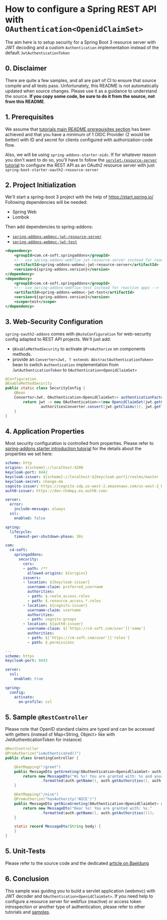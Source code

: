 # How to configure a Spring REST API with `OAuthentication<OpenidClaimSet>`
The aim here is to setup security for a Spring Boot 3 resource server with JWT decoding and a custom `Authentication` implementation instead of the default `JwtAuthenticationToken`

## 0. Disclaimer
There are quite a few samples, and all are part of CI to ensure that source compile and all tests pass. Unfortunately, this README is not automatically updated when source changes. Please use it as a guidance to understand the source. **If you copy some code, be sure to do it from the source, not from this README**.

## 1. Prerequisites
We assume that [tutorials main README prerequisites section](https://github.com/ch4mpy/spring-addons/tree/master/samples/tutorials#prerequisites) has been achieved and that you have a minimum of 1 OIDC Provider (2 would be better) with ID and secret for clients configured with authorization-code flow.

Also, we will be using `spring-addons-starter-oidc`. If for whatever reason you don't want to do so, you'll have to follow the [`servlet-resource-server` tutorial](https://github.com/ch4mpy/spring-addons/tree/master/samples/tutorials/servlet-resource-server) to configure the REST API as an OAuth2 resource server with just `spring-boot-starter-oauth2-resource-server`

## 2. Project Initialization
We'll start a spring-boot 3 project with the help of https://start.spring.io/
Following dependencies will be needed:
- Spring Web
- Lombok

Then add dependencies to spring-addons:
- [`spring-addons-webmvc-jwt-resource-server`](https://central.sonatype.com/artifact/com.c4-soft.springaddons/spring-addons-webmvc-jwt-resource-server/6.1.5)
- [`spring-addons-webmvc-jwt-test`](https://central.sonatype.com/artifact/com.c4-soft.springaddons/spring-addons-webmvc-jwt-test/6.1.5)
```xml
<dependency>
    <groupId>com.c4-soft.springaddons</groupId>
    <!-- use spring-addons-webflux-jwt-resource-server instead for reactive apps -->
    <artifactId>spring-addons-webmvc-jwt-resource-server</artifactId>
    <version>${spring-addons.version}</version>
</dependency>
<dependency>
    <groupId>com.c4-soft.springaddons</groupId>
    <!-- use spring-addons-webflux-test instead for reactive apps -->
    <artifactId>spring-addons-webmvc-jwt-test</artifactId>
    <version>${spring-addons.version}</version>
    <scope>test</scope>
</dependency>
```

## 3. Web-Security Configuration
`spring-oauth2-addons` comes with `@AutoConfiguration` for web-security config adapted to REST API projects. We'll just add:
- `@EnableMethodSecurity` to activate `@PreAuthorize` on components methods.
- provide an `Converter<Jwt, ? extends AbstractAuthenticationToken>` bean to switch `Authentication` implementation from `JwtAuthenticationToken` to `OAuthentication<OpenidClaimSet>`
```java
@Configuration
@EnableMethodSecurity
public static class SecurityConfig {
    @Bean
    Converter<Jwt, OAuthentication<OpenidClaimSet>> authenticationFactory(Converter<Map<String, Object>, Collection<? extends GrantedAuthority>> authoritiesConverter) {
        return jwt -> new OAuthentication<>(new OpenidClaimSet(jwt.getClaims()),
                authoritiesConverter.convert(jwt.getClaims()), jwt.getTokenValue());
    }
}
```

## 4. Application Properties
Most security configuration is controlled from properties. Please refer to [spring-addons starter introduction tutorial](https://github.com/ch4mpy/spring-addons/tree/master/samples/tutorials/servlet-resource-server) for the details about the properties we set here:
```yaml
scheme: http
origins: ${scheme}://localhost:4200
keycloak-port: 8442
keycloak-issuer: ${scheme}://localhost:${keycloak-port}/realms/master
keycloak-secret: change-me
cognito-issuer: https://cognito-idp.us-west-2.amazonaws.com/us-west-2_RzhmgLwjl
auth0-issuer: https://dev-ch4mpy.eu.auth0.com/

server:
  error:
    include-message: always
  ssl:
    enabled: false

spring:
  lifecycle:
    timeout-per-shutdown-phase: 30s

com:
  c4-soft:
    springaddons:
      security:
        cors:
        - path: /**
          allowed-origins: ${origins}
        issuers:
        - location: ${keycloak-issuer}
          username-claim: preferred_username
          authorities:
          - path: $.realm_access.roles
          - path: $.resource_access.*.roles
        - location: ${cognito-issuer}
          username-claim: username
          authorities:
          - path: cognito:groups
        - location: ${auth0-issuer}
          username-claim: $['https://c4-soft.com/user']['name']
          authorities:
          - path: $['https://c4-soft.com/user']['roles']
          - path: $.permissions

---
scheme: https
keycloak-port: 8443

server:
  ssl:
    enabled: true

spring:
  config:
    activate:
      on-profile: ssl
```

## 5. Sample `@RestController`
Please note that OpenID standard claims are typed and can be accessed with getters (instead of Map<String, Object> like with JwtAuthenticationToken for instance)
``` java
@RestController
@PreAuthorize("isAuthenticated()")
public class GreetingController {

    @GetMapping("/greet")
    public MessageDto getGreeting(OAuthentication<OpenidClaimSet> auth) {
        return new MessageDto("Hi %s! You are granted with: %s and your email is %s."
                .formatted(auth.getName(), auth.getAuthorities(), auth.getClaims().getEmail()));
    }

    @GetMapping("/nice")
    @PreAuthorize("hasAuthority('NICE')")
    public MessageDto getNiceGreeting(OAuthentication<OpenidClaimSet> auth) {
        return new MessageDto("Dear %s! You are granted with: %s."
                .formatted(auth.getName(), auth.getAuthorities()));
    }

    static record MessageDto(String body) {
    }
}
```

## 5. Unit-Tests
Please refer to the source code and the dedicated [article on Baeldung](https://www.baeldung.com/spring-oauth-testing-access-control)

## 6. Conclusion
This sample was guiding you to build a servlet application (webmvc) with JWT decoder and `OAuthentication<OpenidClaimSet>`. If you need help to configure a resource server for webflux (reactive)  or access token introspection or another type of authentication, please refer to other tutorials and [samples](https://github.com/ch4mpy/spring-addons/tree/master/samples).
